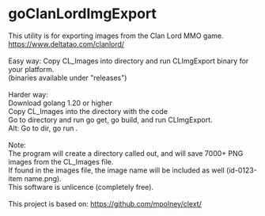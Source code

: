 # goClanLordImgExport
This utility is for exporting images from the Clan Lord MMO game.<br>
https://www.deltatao.com/clanlord/<br>
<br>
Easy way: Copy CL_Images into directory and run CLImgExport binary for your platform.<br>
(binaries available under "releases")<br>
<br>
Harder way:<br>
Download golang 1.20 or higher<br>
Copy CL_Images into the directory with the code<br>
Go to directory and run go get, go build, and run CLImgExport.<br>
Alt: Go to dir, go run .<br>
<br>
Note:<br>
The program will create a directory called out, and will save 7000+ PNG images from the CL_Images file.<br>
If found in the images file, the image name will be included as well (id-0123-item name.png).<br>
This software is unlicence (completely free).<br>
<br>
This project is based on: https://github.com/mpolney/clext/<br>
